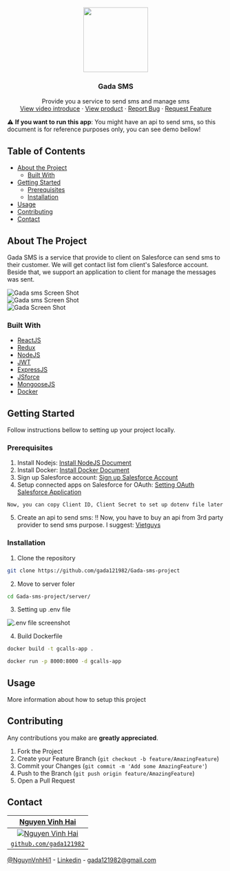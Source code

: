 <!-- PROJECT LOGO -->
<br />
<p align="center">
  <a href="https://github.com/othneildrew/Best-README-Template">
    <img src="https://res.cloudinary.com/vinhhai/image/upload/v1594373035/nvf6jx1coelrjfdwnvoj.png" width="150" height="150">
  </a>
  <h3 align="center">Gada SMS</h3>
  <p align="center">
    Provide you a service to send sms and manage sms
    <br />
    <a href="#">View video introduce</a>
    ·
    <a href="https://smsgcalls.tk/">View product</a>
    ·
    <a href="https://github.com/gada121982/Gada-sms-project/issues">Report Bug</a>
    ·
    <a href="https://github.com/gada121982/Gada-sms-project/issues">Request Feature</a>
  </p>
</p>


:warning: **If you want to run this app**: You might have an api to send sms, so this document is for reference purposes only, you can see demo bellow!

<!-- TABLE OF CONTENTS -->
## Table of Contents

* [About the Project](#about-the-project)
  * [Built With](#built-with)
* [Getting Started](#getting-started)
  * [Prerequisites](#prerequisites)
  * [Installation](#installation)
* [Usage](#usage)
* [Contributing](#contributing)
* [Contact](#contact)

## About The Project

Gada SMS is a service that provide to client on Salesforce can send sms to their customer. We will get contact list fom client's Salesforce account. Beside that, we support an application to client for manage the messages was sent.

![Gada sms Screen Shot](https://res.cloudinary.com/vinhhai/image/upload/v1594391237/pthqzboisozkmwcpchlo.png)
<br />
![Gada sms Screen Shot](https://res.cloudinary.com/vinhhai/image/upload/v1594391576/nxqmr6smjuntkfpawimv.png)
<br />
![Gada  Screen Shot](https://res.cloudinary.com/vinhhai/image/upload/v1594400166/qnmlzzh7lyuyjoptjsxr.png)

### Built With

* [ReactJS](https://reactjs.org/)
* [Redux](https://redux.js.org/)
* [NodeJS](https://nodejs.org/)
* [JWT](https://jwt.io/)
* [ExpressJS](https://expressjs.com/)
* [JSforce](https://jsforce.github.io/)
* [MongooseJS](https://mongoosejs.com/)
* [Docker](https://www.docker.com/)



<!-- GETTING STARTED -->
## Getting Started

Follow instructions bellow to setting up your project locally.

### Prerequisites

1. Install Nodejs: [Install NodeJS Document](https://nodejs.org/en/download/)
2. Install Docker: [Install Docker Document](https://nodejs.org/en/download/)
3. Sign up Salesforce account: [Sign up Salesforce Account](https://www.salesforce.com/form/signup/freetrial-elf-v2)
4. Setup connected apps on Salesforce for OAuth: [Setting OAuth Salesforce Application](https://help.salesforce.com/articleView?id=connected_app_create_api_integration.htm&type=5)
```
Now, you can copy Client ID, Client Secret to set up dotenv file later
```
5. Create an api to send sms: :bangbang: Now, you have to buy an api from 3rd party provider to send sms purpose. I suggest: [Vietguys](https://www.vietguys.biz/)

### Installation
1. Clone the repository
```sh
git clone https://github.com/gada121982/Gada-sms-project
```
2. Move to server foler
```sh
cd Gada-sms-project/server/
```
3. Setting up .env file

![.env file screenshot](https://res.cloudinary.com/vinhhai/image/upload/v1594399110/vodlfmjd9olliah7emqy.png)


4. Build Dockerfile
```sh
docker build -t gcalls-app .
```
```sh
docker run -p 8000:8000 -d gcalls-app
```

<!-- USAGE EXAMPLES -->
## Usage
More information about how to setup this project

<!-- CONTRIBUTING -->
## Contributing
Any contributions you make are **greatly appreciated**.
1. Fork the Project
2. Create your Feature Branch (`git checkout -b feature/AmazingFeature`)
3. Commit your Changes (`git commit -m 'Add some AmazingFeature'`)
4. Push to the Branch (`git push origin feature/AmazingFeature`)
5. Open a Pull Request



<!-- CONTACT -->
## Contact

| <a href="https://gadadev.tk" target="_blank">**Nguyen Vinh Hai**</a>
| :---: |
| [![Nguyen Vinh Hai ](https://avatars.githubusercontent.com/gada121982?s=200)](https://gadadev.tk)| 
| <a href="https://github.com/gada121982" target="_blank">`github.com/gada121982`</a> |

[@NguynVnhHi1](https://twitter.com/NguynVnhHi1) - [Linkedin](https://www.linkedin.com/in/vinhhai/) - gada121982@gmail.com







